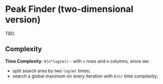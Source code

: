 # Peak Finder (two-dimensional version)

TBD.

## Complexity

**Time Complexity**: `O(n*log(m))` - with `n` rows and `m` columns, since we:
- split search area by two `log(m)` times;
- search a global maximum on every iteration with `O(n)` time complexity;